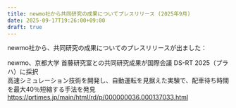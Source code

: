 ```yaml
---
title: newmo社から共同研究の成果についてプレスリリース (2025年9月)
date: 2025-09-17T19:26:00+09:00
draft: true
---
```

newmo社から、共同研究の成果についてのプレスリリースが出ました：

newmo、京都大学 首藤研究室との共同研究成果が国際会議 DS-RT 2025（プラハ）に採択<br>
高速シミュレーション技術を開発し、自動運転を見据えた実験で、配車待ち時間を最大40％短縮する手法を発見<br>
https://prtimes.jp/main/html/rd/p/000000036.000137033.html
